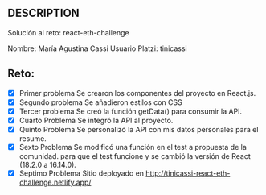## DESCRIPTION

Solución al reto: react-eth-challenge

Nombre: María Agustina Cassi
Usuario Platzi: tinicassi

## Reto:

- [x] Primer problema
Se crearon los componentes del proyecto en React.js.
- [x] Segundo problema
Se añadieron estilos con CSS
- [x] Tercer problema
Se creó la función getData() para consumir la API.
- [x] Cuarto Problema
Se integró la API al proyecto.
- [x] Quinto Problema
Se personalizó la API con mis datos personales para el resume.
- [x] Sexto Problema
Se modificó una función en el test a propuesta de la comunidad. para que el test funcione y se cambió la versión de React (18.2.0 a 16.14.0).
- [x] Septimo Problema
Sitio deployado en http://tinicassi-react-eth-challenge.netlify.app/

